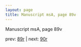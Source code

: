 ```yaml
---
layout: page
title: Manuscript msA, page 89v
---
```


Manuscript msA, page 89v

prev:  [89r](../89r) | next:  [90r](../90r)